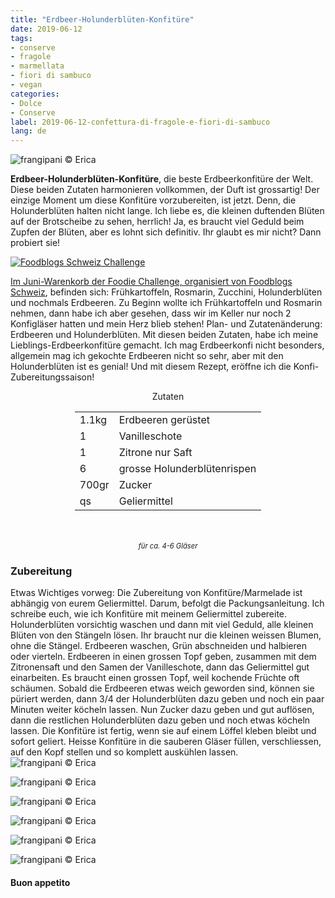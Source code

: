 ```yaml
---
title: "Erdbeer-Holunderblüten-Konfitüre"
date: 2019-06-12
tags:
- conserve
- fragole
- marmellata
- fiori di sambuco
- vegan
categories:
- Dolce
- Conserve
label: 2019-06-12-confettura-di-fragole-e-fiori-di-sambuco
lang: de 
---
```

![](../2019-06-12-confettura-di-fragole-e-fiori-di-sambuco/header.jpeg "frangipani © Erica")

**Erdbeer-Holunderblüten-Konfitüre**, die beste Erdbeerkonfitüre der Welt. Diese beiden Zutaten harmonieren vollkommen, der Duft ist grossartig! Der einzige Moment um diese Konfitüre vorzubereiten, ist jetzt. Denn, die Holunderblüten halten nicht lange. Ich liebe es, die kleinen duftenden Blüten auf der Brotscheibe zu sehen, herrlich! Ja, es braucht viel Geduld beim Zupfen der Blüten, aber es lohnt sich definitiv. Ihr glaubt es mir nicht? Dann probiert sie!

<a href="https://www.foodblogs-schweiz.ch/challenge/" target="_blank" rel="noreferrer noopener">
<img src="https://www.foodblogs-schweiz.ch/wp-content/uploads/2019/06/Foodblogs-Schweiz-Banner-Juni.png" alt="Foodblogs Schweiz Challenge" class="wp-image-452 ignore-gallery-item"/>

Im Juni-Warenkorb der Foodie Challenge, organisiert von <a href="https://www.foodblogs-schweiz.ch" target="_blank">Foodblogs Schweiz</a>, befinden sich: Frühkartoffeln, Rosmarin, Zucchini, Holunderblüten und nochmals Erdbeeren. Zu Beginn wollte ich Frühkartoffeln und Rosmarin nehmen, dann habe ich aber gesehen, dass wir im Keller nur noch 2 Konfigläser hatten und mein Herz blieb stehen! Plan- und Zutatenänderung: Erdbeeren und Holunderblüten. Mit diesen beiden Zutaten, habe ich meine Lieblings-Erdbeerkonfitüre gemacht. Ich mag Erdbeerkonfi nicht besonders, allgemein mag ich gekochte Erdbeeren nicht so sehr, aber mit den Holunderblüten ist es genial! Und mit diesem Rezept, eröffne ich die Konfi-Zubereitungssaison!

<div id="wrapper" style="text-align: center">
  <div id="yourdiv" style="display: inline-block;">
    <div class="ingredients" itemscope itemtype="http://schema.org/Recipe">
      <span itemprop="name" style="display:none;">Erdbeer-Holunderblüten-Konfitüre</span>
      <span itemprop="recipeCategory" style="display:none;">Süsses</span>
      <img itemprop="image" style="display:none;" class="ignore-gallery-item" src="../2019-06-12-confettura-di-fragole-e-fiori-di-sambuco/header.jpeg"/>
      <span itemprop="author" style="display:none;">Erica Raiano</span>
      <span itemprop="description" style="display:none;">Erdbeer-Holunderblüten-Konfitüre, die beste Erdbeerkonfitüre der Welt. Diese beiden Zutaten harmonieren vollkommen, der Duft ist grossartig!</span>
      <div class="ingredients-title">Zutaten</div>
      <table>
        <tbody>
          <tr itemprop="recipeIngredient">
            <td>1.1kg</td>
            <td>Erdbeeren gerüstet</td>
          </tr>
          <tr itemprop="recipeIngredient">
            <td>1</td>
            <td>Vanilleschote</td>
          </tr>
          <tr itemprop="recipeIngredient">
            <td>1</td>
            <td>Zitrone nur Saft</td>
          </tr>
          <tr itemprop="recipeIngredient">
            <td>6</td>
            <td>grosse Holunderblütenrispen</td>
          </tr>
          <tr itemprop="recipeIngredient">
            <td>700gr</td>
            <td>Zucker</td>  
          </tr>
          <tr itemprop="recipeIngredient">
            <td>qs</td>
            <td>Geliermittel</td>        
          </tr>
        </tbody>
      </table>
      <br></br>
      <i class="pull-right" style="font-size: 80%;">für ca. 4-6 Gläser</i>
    </div>
  </div>
</div>


<h3>
  <font color="grey">
    <i class="fa-solid fa-gears"></i>
  </font> Zubereitung
</h3>

Etwas Wichtiges vorweg: Die Zubereitung von Konfitüre/Marmelade ist abhängig von eurem Geliermittel. Darum, befolgt die Packungsanleitung. Ich schreibe euch, wie ich Konfitüre mit meinem Geliermittel zubereite. 
Holunderblüten vorsichtig waschen und dann mit viel Geduld, alle kleinen Blüten von den Stängeln lösen. Ihr braucht nur die kleinen weissen Blumen, ohne die Stängel.
Erdbeeren waschen, Grün abschneiden und halbieren oder vierteln. Erdbeeren in einen grossen Topf geben, zusammen mit dem Zitronensaft und den Samen der Vanilleschote, dann das Geliermittel gut einarbeiten. Es braucht einen grossen Topf, weil kochende Früchte oft schäumen. Sobald die Erdbeeren etwas weich geworden sind, können sie püriert werden, dann 3/4 der Holunderblüten dazu geben und noch ein paar Minuten weiter köcheln lassen. Nun Zucker dazu geben und gut auflösen, dann die restlichen Holunderblüten dazu geben und noch etwas köcheln lassen. Die Konfitüre ist fertig, wenn sie auf einem Löffel kleben bleibt und sofort geliert.
Heisse Konfitüre in die sauberen Gläser füllen, verschliessen, auf den Kopf stellen und so komplett auskühlen lassen.
![](../2019-06-12-confettura-di-fragole-e-fiori-di-sambuco/risultato1.jpeg "frangipani © Erica")

![](../2019-06-12-confettura-di-fragole-e-fiori-di-sambuco/risultato2.jpeg "frangipani © Erica")

![](../2019-06-12-confettura-di-fragole-e-fiori-di-sambuco/risultato3.jpeg "frangipani © Erica")

![](../2019-06-12-confettura-di-fragole-e-fiori-di-sambuco/risultato4.jpeg "frangipani © Erica")

![](../2019-06-12-confettura-di-fragole-e-fiori-di-sambuco/risultato5.jpeg "frangipani © Erica")

![](../2019-06-12-confettura-di-fragole-e-fiori-di-sambuco/risultato6.jpeg "frangipani © Erica")

<h4>Buon appetito
  <font color="red">
    <i class="fa-regular fa-face-smile"></i>
  </font>
</h4>
